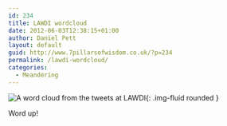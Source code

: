 ```yaml
---
id: 234
title: LAWDI wordcloud
date: 2012-06-03T12:38:15+01:00
author: Daniel Pett
layout: default
guid: http://www.7pillarsofwisdom.co.uk/?p=234
permalink: /lawdi-wordcloud/
categories:
  - Meandering
---
```


![A word cloud from the tweets at LAWDI](https://farm9.staticflickr.com/8008/7456712434_d5eda50795_b.jpg){: .img-fluid rounded }

Word up!
